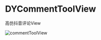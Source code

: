 # DYCommentToolView
高仿抖音评论View

![commentToolView](https://user-images.githubusercontent.com/19968354/132940377-5bd908bd-d7d2-41d8-9395-e0ddafb7373d.gif)

